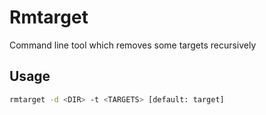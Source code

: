 # Rmtarget
Command line tool which removes some targets recursively

## Usage
```bash
rmtarget -d <DIR> -t <TARGETS> [default: target]
```
